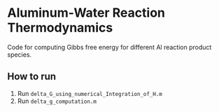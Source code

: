 Aluminum-Water Reaction Thermodynamics
======================================

Code for computing Gibbs free energy for different Al reaction product species.

How to run
----------

  1. Run `delta_G_using_numerical_Integration_of_H.m`
  2. Run `delta_g_computation.m`
